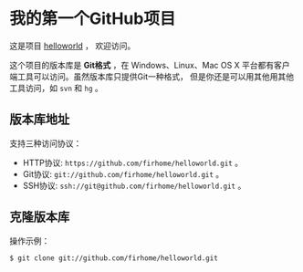 # 我的第一个GitHub项目

这是项目 [helloworld](https://github.com/firhome/helloworld) ，
欢迎访问。

这个项目的版本库是 **Git格式** ，在 Windows、Linux、Mac OS X
平台都有客户端工具可以访问。虽然版本库只提供Git一种格式，
但是你还是可以用其他用其他工具访问，如 ``svn`` 和 ``hg`` 。

## 版本库地址

支持三种访问协议：

* HTTP协议: `https://github.com/firhome/helloworld.git` 。
* Git协议: `git://github.com/firhome/helloworld.git` 。
* SSH协议: `ssh://git@github.com/firhome/helloworld.git` 。

## 克隆版本库

操作示例：

    $ git clone git://github.com/firhome/helloworld.git